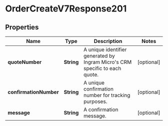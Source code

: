 

# OrderCreateV7Response201


## Properties

| Name | Type | Description | Notes |
|------------ | ------------- | ------------- | -------------|
|**quoteNumber** | **String** | A unique identifier generated by Ingram Micro&#39;s CRM specific to each quote. |  [optional] |
|**confirmationNumber** | **String** | A unique confirmation number for tracking purposes. |  [optional] |
|**message** | **String** | A confirmation message. |  [optional] |



